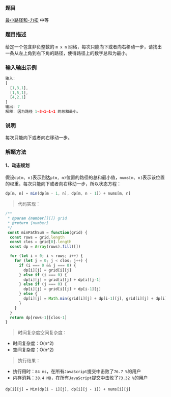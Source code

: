 ### 题目

[最小路径和-力扣](https://leetcode-cn.com/problems/minimum-path-sum/)
中等

### 题目描述
给定一个包含非负整数的 `m x n` 网格，每次只能向下或者向右移动一步，请找出一条从左上角到右下角的路径，使得路径上的数字总和为最小。

### 输入输出示例
```js
输入:
[
  [1,3,1],
  [1,5,1],
  [4,2,1]
]
输出: 7
解释: 因为路径 1→3→1→1→1 的总和最小。
```

### 说明
每次只能向下或者向右移动一步。

### 解题方法

#### 1、动态规划
假设`dp[m, n]`表示到达`p(m, n)`位置的路径的总和最小值，`nums[m, n]`表示该位置的权重。每次只能向下或者向右移动一步，所以状态方程：
```js
dp[m, n] = min(dp[m - 1, n], dp[m, n - 1]) + nums[m, n]
```

> 代码实现：

```js
/**
 * @param {number[][]} grid
 * @return {number}
 */
 const minPathSum = function(grid) {
  const rows = grid.length
  const clos = grid[0].length
  const dp = Array(rows).fill([])

  for (let i = 0; i < rows; i++) {
    for (let j = 0; j < clos; j++) {
      if (i === 0 && j === 0) {
        dp[i][j] = grid[i][j]
      } else if (i === 0) {
        dp[i][j] = grid[i][j] + dp[i][j-1]
      } else if (j === 0) {
        dp[i][j] = grid[i][j] + dp[i-1][j]
      } else {
        dp[i][j] = Math.min(grid[i][j] + dp[i-1][j], grid[i][j] + dp[i][j-1])
      }
    }
  }
  return dp[rows-1][clos-1]
}
```

> 时间复杂度空间复杂度：
- 时间复杂度：O(n^2)
- 空间复杂度：O(n^2)

> 执行结果：

- 执行用时：`84 ms`，在所有`JavaScript`提交中击败了`76.7 %`的用户
- 内存消耗：`38.4 MB`，在所有`JavaScript`提交中击败了`73.32 %`的用户

####

`dp[i][j] = Min(dp[i - 1][j], dp[i][j - 1]) + nums[i][j]`
```js

```
